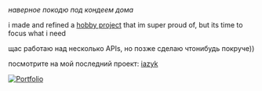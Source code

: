 *наверное покодю под кондеем дома*

i made and refined a [hobby project](https://github.com/drkrssll/chunks-rs) that im super proud of, but its time to focus what i need

щас работаю над несколько APIs, но позже сделаю чтонибудь покруче))

посмотрите на мой последний проект: [iazyk](https://github.com/drkrssll/iazyk)

[![Portfolio](https://img.shields.io/badge/Portfolio-%23000000.svg?style=for-the-badge&logo=firefox&logoColor=white)](https://derekrussell.pro)
